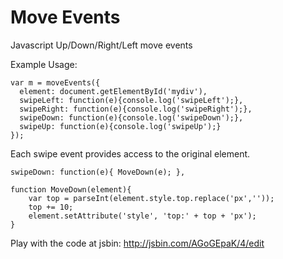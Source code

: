 Move Events
==========

Javascript Up/Down/Right/Left move events

Example Usage:

```
var m = moveEvents({
  element: document.getElementById('mydiv'),
  swipeLeft: function(e){console.log('swipeLeft');},
  swipeRight: function(e){console.log('swipeRight');},
  swipeDown: function(e){console.log('swipeDown');},
  swipeUp: function(e){console.log('swipeUp');}
});
```

Each swipe event provides access to the original element.

```
swipeDown: function(e){ MoveDown(e); },
```

```
function MoveDown(element){
	var top = parseInt(element.style.top.replace('px',''));
	top += 10;
	element.setAttribute('style', 'top:' + top + 'px');
}
```

Play with the code at jsbin: http://jsbin.com/AGoGEpaK/4/edit